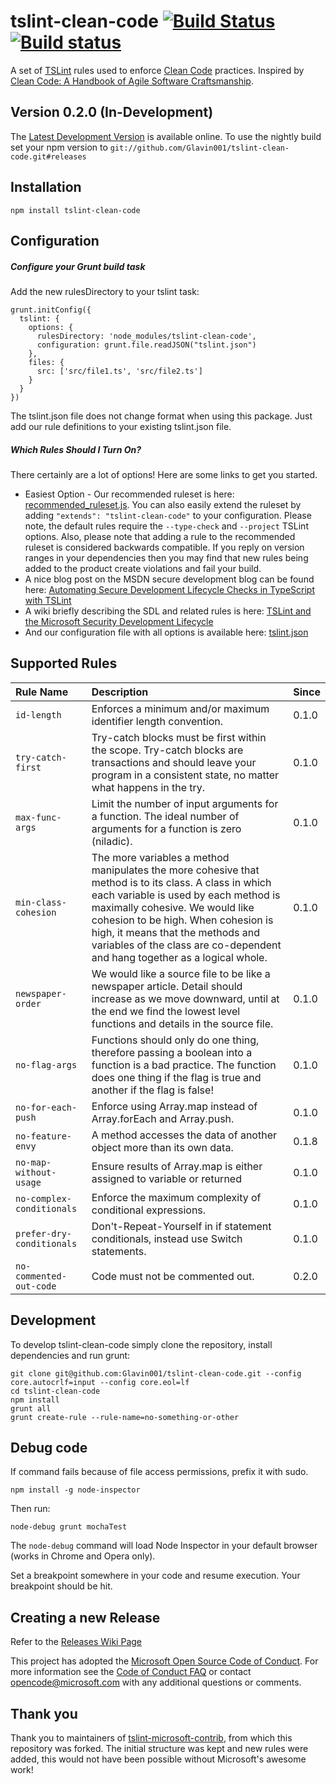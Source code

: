 tslint-clean-code [![Build Status](https://travis-ci.org/Glavin001/tslint-clean-code.svg?branch=master)](https://travis-ci.org/Glavin001/tslint-clean-code) [![Build status](https://ci.appveyor.com/api/projects/status/8femxsete95is18a/branch/master?svg=true)](https://ci.appveyor.com/project/Glavin001/tslint-clean-code/branch/master)
======

A set of [TSLint](https://github.com/palantir/tslint) rules used to enforce [Clean Code](https://www.amazon.ca/Clean-Code-Handbook-Software-Craftsmanship/dp/0132350882) practices. Inspired by [Clean Code: A Handbook of Agile Software Craftsmanship](https://www.amazon.ca/Clean-Code-Handbook-Software-Craftsmanship/dp/0132350882).

Version 0.2.0 (In-Development)
-------------
The [Latest Development Version](https://github.com/Glavin001/tslint-clean-code/tree/releases) is available online.
To use the nightly build set your npm version to `git://github.com/Glavin001/tslint-clean-code.git#releases`

Installation
------------

    npm install tslint-clean-code

Configuration
-------------

##### Configure your Grunt build task

Add the new rulesDirectory to your tslint task:

    grunt.initConfig({
      tslint: {
        options: {
          rulesDirectory: 'node_modules/tslint-clean-code',
          configuration: grunt.file.readJSON("tslint.json")
        },
        files: {
          src: ['src/file1.ts', 'src/file2.ts']
        }
      }
    })

The tslint.json file does not change format when using this package. Just add our rule definitions to your existing tslint.json file.

##### Which Rules Should I Turn On?
There certainly are a lot of options! Here are some links to get you started.
* Easiest Option - Our recommended ruleset is here: [recommended_ruleset.js](recommended_ruleset.js). You can also easily extend the ruleset by adding `"extends": "tslint-clean-code"` to your configuration. Please note, the default rules require the `--type-check` and `--project` TSLint options. Also, please note that adding a rule to the recommended ruleset is considered backwards compatible. If you reply on version ranges in your dependencies then you may find that new rules being added to the product create violations and fail your build.
* A nice blog post on the MSDN secure development blog can be found here: [Automating Secure Development Lifecycle Checks in TypeScript with TSLint](https://blogs.msdn.microsoft.com/secdevblog/2016/05/11/automating-secure-development-lifecycle-checks-in-typescript-with-tslint/)
* A wiki briefly describing the SDL and related rules is here: [TSLint and the Microsoft Security Development Lifecycle](https://github.com/Microsoft/tslint-clean-code/wiki/TSLint-and-the-Microsoft-Security-Development-Lifecycle)
* And our configuration file with all options is available here: [tslint.json](tslint.json)

Supported Rules
-----

Rule Name   | Description | Since
:---------- | :------------ | -------------
`id-length` | Enforces a minimum and/or maximum identifier length convention. | 0.1.0
`try-catch-first` | Try-catch blocks must be first within the scope. Try-catch blocks are transactions and should leave your program in a consistent state, no matter what happens in the try. | 0.1.0
`max-func-args` | Limit the number of input arguments for a function. The ideal number of arguments for a function is zero (niladic). | 0.1.0
`min-class-cohesion` | The more variables a method manipulates the more cohesive that method is to its class. A class in which each variable is used by each method is maximally cohesive. We would like cohesion to be high. When cohesion is high, it means that the methods and variables of the class are co-dependent and hang together as a logical whole. | 0.1.0
`newspaper-order` | We would like a source file to be like a newspaper article. Detail should increase as we move downward, until at the end we find the lowest level functions and details in the source file. | 0.1.0
`no-flag-args` | Functions should only do one thing, therefore passing a boolean into a function is a bad practice. The function does one thing if the flag is true and another if the flag is false! | 0.1.0
`no-for-each-push` | Enforce using Array.map instead of Array.forEach and Array.push. | 0.1.0
`no-feature-envy` | A method accesses the data of another object more than its own data. | 0.1.8
`no-map-without-usage` | Ensure results of Array.map is either assigned to variable or returned | 0.1.0
`no-complex-conditionals` | Enforce the maximum complexity of conditional expressions. | 0.1.0
`prefer-dry-conditionals` | Don't-Repeat-Yourself in if statement conditionals, instead use Switch statements. | 0.1.0
`no-commented-out-code` | Code must not be commented out. | 0.2.0

Development
-----------

To develop tslint-clean-code simply clone the repository, install dependencies and run grunt:

    git clone git@github.com:Glavin001/tslint-clean-code.git --config core.autocrlf=input --config core.eol=lf
    cd tslint-clean-code
    npm install
    grunt all
    grunt create-rule --rule-name=no-something-or-other

Debug code
-----------
If command fails because of file access permissions, prefix it with sudo.

    npm install -g node-inspector

Then run:

    node-debug grunt mochaTest

The `node-debug` command will load Node Inspector in your default browser (works in Chrome and Opera only).

Set a breakpoint somewhere in your code and resume execution. Your breakpoint should be hit.

Creating a new Release
----------------------

Refer to the [Releases Wiki Page](https://github.com/Microsoft/tslint-clean-code/wiki/Releases)

This project has adopted the [Microsoft Open Source Code of Conduct](https://opensource.microsoft.com/codeofconduct/).
For more information see the [Code of Conduct FAQ](https://opensource.microsoft.com/codeofconduct/faq/) or contact [opencode@microsoft.com](mailto:opencode@microsoft.com) with any additional questions or comments.

Thank you
---------

Thank you to maintainers of [tslint-microsoft-contrib](https://github.com/Microsoft/tslint-microsoft-contrib), from which this repository was forked. The initial structure was kept and new rules were added, this would not have been possible without Microsoft's awesome work!